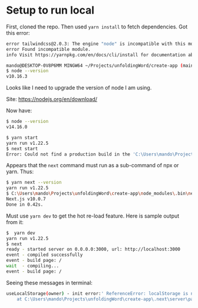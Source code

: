 # Setup to run local

First, cloned the repo. Then used `yarn install` to fetch dependencies. Got this error:
```sh
error tailwindcss@2.0.3: The engine "node" is incompatible with this module. Expected version ">=12.13.0". Got "10.16.3"
error Found incompatible module.
info Visit https://yarnpkg.com/en/docs/cli/install for documentation about this command.

mando@DESKTOP-0V8P6MM MINGW64 ~/Projects/unfoldingWord/create-app (main)
$ node --version
v10.16.3
```

Looks like I need to upgrade the version of node I am using.

Site: https://nodejs.org/en/download/

Now have:
```sh
$ node --version
v14.16.0
```


```sh
$ yarn start
yarn run v1.22.5
$ next start
Error: Could not find a production build in the 'C:\Users\mando\Projects\unfoldingWord\create-app\.next' directory. Try building your app with 'next build' before starting the production server.
```

Appears that the `next` command must run as a sub-command of npx or yarn. Thus:
```sh
$ yarn next --version
yarn run v1.22.5
$ C:\Users\mando\Projects\unfoldingWord\create-app\node_modules\.bin\next --version
Next.js v10.0.7
Done in 0.42s.
```

Must use `yarn dev` to get the hot re-load feature. Here is sample output from it:
```sh
$  yarn dev
yarn run v1.22.5
$ next
ready - started server on 0.0.0.0:3000, url: http://localhost:3000
event - compiled successfully
event - build page: /
wait  - compiling...
event - build page: /
```

Seeing these messages in terminal:
```sh
useLocalStorage(owner) - init error:' ReferenceError: localStorage is not defined
    at C:\Users\mando\Projects\unfoldingWord\create-app\.next\server\pages\_app.js:625:20
```

